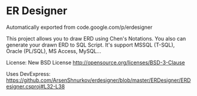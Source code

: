 # ER Designer
Automatically exported from code.google.com/p/erdesigner

This project allows you to draw ERD using Chen's Notations.
You also can generate your drawn ERD to SQL Script.
It's support MSSQL (T-SQL), Oracle (PL/SQL), MS Access, MySQL...

License: New BSD License
http://opensource.org/licenses/BSD-3-Clause

Uses DevExpress:
https://github.com/ArsenShnurkov/erdesigner/blob/master/ERDesigner/ERDesigner.csproj#L32-L38
